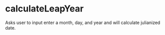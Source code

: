 # calculateLeapYear
Asks user to input enter a month, day, and year and will calculate julianized date.
